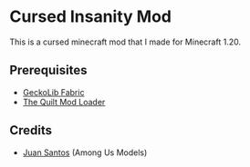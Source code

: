 # Cursed Insanity Mod

This is a cursed minecraft mod that I made for Minecraft 1.20.

## Prerequisites

- [GeckoLib Fabric](https://www.curseforge.com/minecraft/mc-mods/geckolib-fabric)
- [The Quilt Mod Loader](https://quiltmc.org)

## Credits

- [Juan Santos](https://twitter.com/JSilvers_) (Among Us Models)
